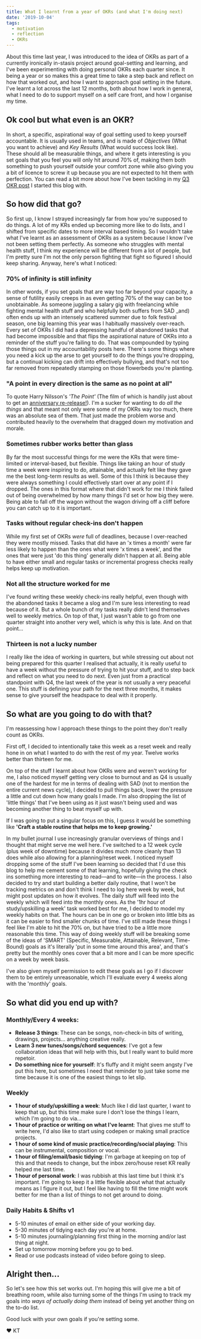 ```yaml
---
title: What I learnt from a year of OKRs (and what I'm doing next)
date: '2019-10-04'
tags:
  - motivation
  - reflection
  - OKRs
---
```


About this time last year, I was introduced to the idea of OKRs as part of a currently ironically in-stasis project around goal-setting and learning, and I've been experimenting with doing personal OKRs each quarter since. It being a year or so makes this a great time to take a step back and reflect on how that worked out, and how I want to approach goal setting in the future. I've learnt a lot across the last 12 months, both about how I work in general, what I need to do to support myself on a self care front, and how I organise my time.

## Ok cool but what even is an OKR?
In short, a specific, aspirational way of goal setting used to keep yourself accountable. It is usually used in teams, and is made of _Objectives_ (What you want to achieve) and _Key Results_ (What would success look like). These should all be measurable things, and where it gets interesting is you set goals that you feel you will only hit around 70% of, making them both something to push yourself outside your comfort zone while also giving you a bit of licence to screw it up because you are not expected to hit them with perfection. You can read a bit more about how I've been tackling in my [Q3 OKR post](https://gogokilotango.co.uk/posts/okr-a-rama-2019q3/) I started this blog with.

## So how did that go?
So first up, I know I strayed increasingly far from how you're supposed to do things. A lot of my KRs ended up becoming more like to do lists, and I shifted from specific dates to more interval based timing. So I wouldn't take what I've learnt as an assessment of OKRs as a system because I know I've not been setting them perfectly. As someone who struggles with mental health stuff, I think my experience will be different from a lot of people, but I'm pretty sure I'm not the only person fighting that fight so figured I should keep sharing. Anyway, here's what I noticed:

### 70% of infinity is still infinity
In other words, if you set goals that are way too far beyond your capacity, a sense of futility easily creeps in as even getting 70% of the way can be too unobtainable. As someone juggling a salary gig with freelancing while fighting mental health stuff and who helpfully both suffers from SAD _and) often ends up with an intensely scattered summer due to folk festival season, one big learning this year was I habitually massively over-reach. Every set of OKRs I did had a depressing handful of abandoned tasks that had become impossible and that flips the aspirational nature of OKRs into a reminder of the stuff you're failing to do. That was compounded by typing those things out in my accountability posts here. There's some things where you need a kick up the arse to get yourself to do the things you're dropping, but a continual kicking can drift into effectively bullying, and that's not too far removed from repeatedly stamping on those flowerbeds you're planting.

### "A point in every direction is the same as no point at all"
To quote Harry Nilsson's _'The Point'_ (The film of which is handily just about to get an [anniversary re-release!](https://www.rollingstone.com/music/music-news/harry-nilsson-the-point-50th-anniversary-893972/)). I'm a sucker for wanting to do _all the things_ and that meant not only were some of my OKRs way too much, there was an absolute sea of them. That just made the problem worse and contributed heavily to the overwhelm that dragged down my motivation and morale.

### Sometimes rubber works better than glass
By far the most successful things for me were the KRs that were time-limited or interval-based, but flexible. Things like taking an hour of study time a week were inspiring to do, attainable, and actually felt like they gave me the best long-term results as well. Some of this I think is because they were always something I could effectively start over at any point if I dropped. The ones in this format where that didn't work for me I think failed out of being overwhelmed by how many things I'd set or how big they were. Being able to fall off the wagon without the wagon driving off a cliff before you can catch up to it is important.

### Tasks without regular check-ins don't happen
While my first set of OKRs _were_ full of deadlines, because I over-reached they were mostly missed. Tasks that did have an 'x times a month' were far less likely to happen than the ones what were 'x times a week', and the ones that were just 'do this thing' generally didn't happen at all. Being able to have either small and regular tasks or incremental progress checks really helps keep up motivation.

### Not all the structure worked for me
I've found writing these weekly check-ins really helpful, even though with the abandoned tasks it became a slog and I'm sure less interesting to read because of it. But a whole bunch of my tasks really didn't lend themselves well to weekly metrics. On top of that, I just wasn't able to go from one quarter straight into another very well, which is why this is late. And on that point...

### Thirteen is not a lucky number
I really like the idea of working in quarters, but while stressing out about not being prepared for this quarter I realised that actually, it is really useful to have a week without the pressure of trying to hit your stuff, and to step back and reflect on what you need to do next. Even just from a practical standpoint with Q4, the last week of the year is not usually a very peaceful one. This stuff is defining your path for the next three months, it makes sense to give yourself the headspace to deal with it properly.

## So what are you going to do with that?
I'm reassessing how I approach these things to the point they don't really count as OKRs.

First off, I decided to intentionally take this week as a reset week and really hone in on what I wanted to do with the rest of my year. Twelve works better than thirteen for me.

On top of the stuff I learnt about how OKRs were and weren't working for me, I also noticed myself getting very close to burnout and as Q4 is usually one of the hardest for me in terms of dealing with SAD (not to mention the entire current news cycle), I decided to pull things back, lower the pressure a little and cut down how many goals I made. I'm also dropping the list of 'little things' that I've been using as it just wasn't being used and was becoming another thing to beat myself up with.

If I was going to put a singular focus on this, I guess it would be something like **'Craft a stable routine that helps me to keep growing.'**

In my bullet journal I use increasingly granular overviews of things and I thought that might serve me well here. I've switched to a 12 week cycle (plus week of downtime) because it divides much more cleanly than 13 does while also allowing for a planning/reset week. I noticed myself dropping some of the stuff I've been learning so decided that I'd use this blog to help me cement some of that learning, hopefully giving the check ins something more interesting to read—and to write—in the process. I also decided to try and start building a better daily routine, that I won't be tracking metrics on and don't think I need to log here week by week, but might post updates on how it evolves. The daily stuff will feed into the weekly which will feed into the monthly ones. As the '1hr hour of study/upskilling a week' task worked best for me, I decided to model my weekly habits on that. The hours can be in one go or broken into little bits as it can be easier to find smaller chunks of time. I've still made these things I feel like I'm able to hit the 70% on, but have tried to be a little more reasonable this time.  This way of doing weekly stuff will be breaking some of the ideas of 'SMART' (Specific, Measurable, Attainable, Relevant, Time-Bound) goals as it's literally 'put in some time around this area', and that's pretty but the monthly ones cover that a bit more and I can be more specific on a week by week basis.

I've also given myself permission to edit these goals as I go if I discover them to be entirely unreasonable, which I'll evaluate every 4 weeks along with the 'monthly' goals.

## So what did you end up with?

### Monthly/Every 4 weeks:
- **Release 3 things**: These can be songs, non-check-in bits of writing, drawings, projects... anything creative really.
- **Learn 3 new tunes/songs/chord sequences**: I've got a few collaboration ideas that will help with this, but I really want to build more repetoir.
- **Do something nice for yourself**: It's fluffy and it might seem angsty I've put this here, but sometimes I need that reminder to just take some me time because it is one of the easiest things to let slip.

### Weekly
- **1 hour of study/upskilling a week**: Much like I did last quarter, I want to keep that up, but this time make sure I don't lose the things I learn, which I'm going to do via...
- **1 hour of practice or writing on what I've learnt**: That gives me stuff to write here, I'd also like to start using codepen or making small practice projects.
- **1 hour of some kind of music practice/recording/social playing**: This can be instrumental, composition or vocal.
- **1 hour of filing/email/basic tidying**: I'm garbage at keeping on top of this and that needs to change, but the inbox zero/house reset KR really helped me last time.
- **1 hour of personal work**: I was rubbish at this last time but I think it's important. I'm going to keep it a little flexible about what that actually means as I figure it out, but I feel like having to fill the time might work better for me than a list of things to not get around to doing.

### Daily Habits & Shifts v1
- 5-10 minutes of email on either side of your working day.
- 5-30 minutes of tidying each day you're at home.
- 5-10 minutes journaling/planning first thing in the morning and/or last thing at night.
- Set up tomorrow morning before you go to bed.
- Read or use podcasts instead of video before going to sleep.

## Alright then...

So let's see how this set works out. I'm hoping this will give me a bit of breathing room, while also turning some of the things I'm using to track my goals into _ways of actually doing them_ instead of being yet another thing on the to-do list.

Good luck with your own goals if you're setting some.

&#9829; KT
